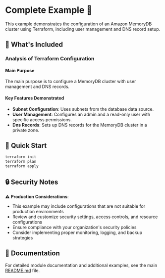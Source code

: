 # Complete Example 🚀

This example demonstrates the configuration of an Amazon MemoryDB cluster using Terraform, including user management and DNS record setup.

## 🔧 What's Included

### Analysis of Terraform Configuration

#### Main Purpose
The main purpose is to configure a MemoryDB cluster with user management and DNS records.

#### Key Features Demonstrated
- **Subnet Configuration**: Uses subnets from the database data source.
- **User Management**: Configures an admin and a read-only user with specific access permissions.
- **Dns Records**: Sets up DNS records for the MemoryDB cluster in a private zone.

## 🚀 Quick Start

```bash
terraform init
terraform plan
terraform apply
```

## 🔒 Security Notes

⚠️ **Production Considerations**: 
- This example may include configurations that are not suitable for production environments
- Review and customize security settings, access controls, and resource configurations
- Ensure compliance with your organization's security policies
- Consider implementing proper monitoring, logging, and backup strategies

## 📖 Documentation

For detailed module documentation and additional examples, see the main [README.md](../../README.md) file. 